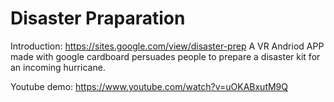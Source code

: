 # Disaster Praparation
Introduction: https://sites.google.com/view/disaster-prep
A VR Andriod APP made with google cardboard persuades people to prepare a disaster kit for an incoming hurricane. 

Youtube demo: https://www.youtube.com/watch?v=uOKABxutM9Q
